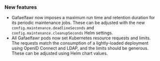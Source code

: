 ### New features

- Gafaelfawr now imposes a maximum run time and retention duration for its periodic maintenance jobs. These can be adjusted with the new `config.maintenance.deadlineSeconds` and `config.maintenance.cleanupSeconds` Helm settings.
- All Gafaelfawr pods now set Kubernetes resource requests and limits. The requests match the consumption of a lightly-loaded deployment using OpenID Connect and LDAP, and the limits should be generous. These can be adjusted using Helm chart values.
